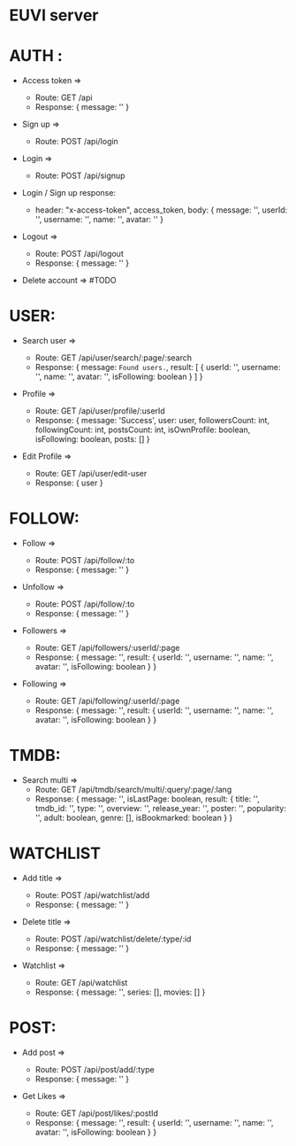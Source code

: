 # EUVI server

# AUTH :

  * Access token => 
    - Route: GET /api
    - Response: { message: '' }

  * Sign up => 
    - Route: POST /api/login

  * Login => 
    - Route: POST /api/signup

  * Login / Sign up response: 
    - header: "x-access-token", access_token, 
      body: { 
        message: '',
        userId: '',
        username: '',
        name: '',
        avatar: ''
      }

  * Logout => 
    - Route: POST /api/logout
    - Response: { message: '' }

  * Delete account => #TODO
  

# USER:

  * Search user =>
    - Route: GET /api/user/search/:page/:search
    - Response: {
        message: `Found users.`,
        result: [
          {
            userId: '',
            username: '',
            name: '',
            avatar: '',
            isFollowing: boolean
          }
        ]
      }

  * Profile =>
    - Route: GET /api/user/profile/:userId
    - Response: {
        message: 'Success',
        user: user,
        followersCount: int,
        followingCount: int,
        postsCount: int,
        isOwnProfile: boolean,
        isFollowing: boolean,
        posts: []
      }

  * Edit Profile =>
    - Route: GET /api/user/edit-user
    - Response: { user }
    
# FOLLOW:

  * Follow =>
    - Route: POST /api/follow/:to
    - Response: { message: '' }

  * Unfollow =>
    - Route: POST /api/follow/:to
    - Response: { message: '' }

  * Followers =>
    - Route: GET /api/followers/:userId/:page
    - Response: {
        message: '',
        result: {
          userId: '',
          username: '',
          name: '',
          avatar: '',
          isFollowing: boolean
        }
      }

  * Following =>
    - Route: GET /api/following/:userId/:page
    - Response: {
        message: '',
        result: {
          userId: '',
          username: '',
          name: '',
          avatar: '',
          isFollowing: boolean
        }
      }

# TMDB:

  * Search multi =>
    - Route: GET /api/tmdb/search/multi/:query/:page/:lang
    - Response: {
        message: '',
        isLastPage: boolean,
        result: {
          title: '',
          tmdb_id: '',
          type: '',
          overview: '',
          release_year: '',
          poster: '',
          popularity: '',
          adult: boolean,
          genre: [],
          isBookmarked: boolean
        }
      }

# WATCHLIST

  * Add title =>
    - Route: POST /api/watchlist/add
    - Response: { message: '' }

  * Delete title => 
    - Route: POST /api/watchlist/delete/:type/:id
    - Response: { message: '' }

  * Watchlist =>
    - Route: GET /api/watchlist
    - Response: {
        message: '',
        series: [],
        movies: []
      }

# POST:
  
  * Add post =>
    - Route: POST /api/post/add/:type
    - Response: { message: '' }

  * Get Likes =>
    - Route: GET /api/post/likes/:postId
    - Response: {
      message: '',
        result: {
          userId: '',
          username: '',
          name: '',
          avatar: '',
          isFollowing: boolean
        }
      }

#
